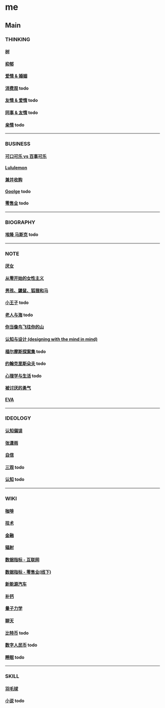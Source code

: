 # me

## Main

### THINKING

#### [树](main/the-tree.md)

#### [抑郁](main/depression.md)

#### [爱情 & 婚姻](main/love-and-marriage.md)

#### [消费观](main/consumption-concept.md) todo

#### [友情 & 爱情](main/friendship-and-love.md) todo

#### [同事 & 友情](main/colleague-and-friendship.md) todo

#### [亲情](main/parentage.md) todo

---

### BUSINESS

#### [可口可乐 vs 百事可乐](main/coke.md)

#### [Lululemon](main/lululemon.md)

#### [兼并收购](main/takeover.md)

#### [Goolge](main/_.md) todo

#### [零售业](main/retail.md) todo

---

### BIOGRAPHY

#### [埃隆 马斯克](main/elon-musk.md) todo

---

### NOTE

#### [厌女](main/misogyny.md)

#### [从零开始的女性主义](main/feminism-from-scratch.md)

#### [男孩、鼹鼠、狐狸和马](main/the-boy-the-mole-the-fox-the-horse.md)

#### [小王子](_.md) todo

#### [老人与海](_.md) todo

#### [你当像鸟飞往你的山](main/educated.md)

#### [认知与设计 (designing with the mind in mind)](main/designing-with-the-mind-in-mind.md)

#### [福尔摩斯探案集](_) todo

#### [约翰克里斯朵夫](_) todo

#### [心理学与生活](main/psychology-and-life.md) todo

#### [被讨厌的勇气](main/courage-to-be-disliked.md)

#### [EVA](main/eva.md)

---

### IDEOLOGY

#### [认知偏误](main/cognitive-bias.md)

#### [张潇雨](main/zhangxiaoyu.md)

#### [自信](main/confident.md)

#### [三观](main/.md) todo

#### [认知](main/perceive.md) todo

---

### WIKI

#### [咖啡](main/coffee.md)

#### [技术](https://github.com/sung1011/note)

#### [金融](main/finance.md)

#### [辐射](main/radiation.md)

#### [数据指标 - 互联网](main/data-indicator-internet.md)

#### [数据指标 - 零售业(线下)](main/data-indicator-retail-offline.md)

#### [新能源汽车](main/new-energy-vehicle.md)

#### [补钙](main/calcium.md)

#### [量子力学](main/quantum-mechanics.md)

#### [聊天](main/chat.md)

#### [比特币](_.md) todo

#### [数字人民币](main/e-cny.md) todo

#### [睡眠](main/sleep.md) todo

---

### SKILL

#### [羽毛球](main/badminton.md)

#### [小说](main/novel.md) todo
